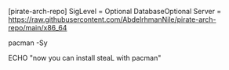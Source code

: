 [pirate-arch-repo]
SigLevel = Optional DatabaseOptional
Server = https://raw.githubusercontent.com/AbdelrhmanNile/pirate-arch-repo/main/x86_64

pacman -Sy

ECHO "now you can install steaL with pacman"
